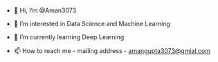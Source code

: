 ### 

- 👋 Hi, I’m @Aman3073

- 👀 I’m interested in Data Science and Machine Learning

- 🌱 I’m currently learning Deep Learning

- 📫 How to reach me - mailing address - amangupta3073@gmial.com

<!--
**Aman3073/Aman3073** is a ✨ _special_ ✨ repository because its `README.md` (this file) appears on your GitHub profile.

Here are some ideas to get you started:

- 🔭 I’m currently working on ...
- 🌱 I’m currently learning ...
- 👯 I’m looking to collaborate on ...
- 🤔 I’m looking for help with ...
- 💬 Ask me about ...
- - 📫 How to reach me: ...
- 😄 Pronouns: ...
- ⚡ Fun fact: ...
-->
